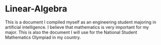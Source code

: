 # Linear-Algebra
This is a document I compiled myself as an engineering student majoring in artificial intelligence. I believe that mathematics is very important for my major. This is also the document I will use for the National Student Mathematics Olympiad in my country.
